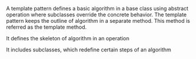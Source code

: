 A template pattern defines a basic algorithm in a base class using abstract operation where subclasses override the concrete behavior. The template pattern keeps the outline of algorithm in a separate method. This method is referred as the template method.

It defines the skeleton of algorithm in an operation

It includes subclasses, which redefine certain steps of an algorithm